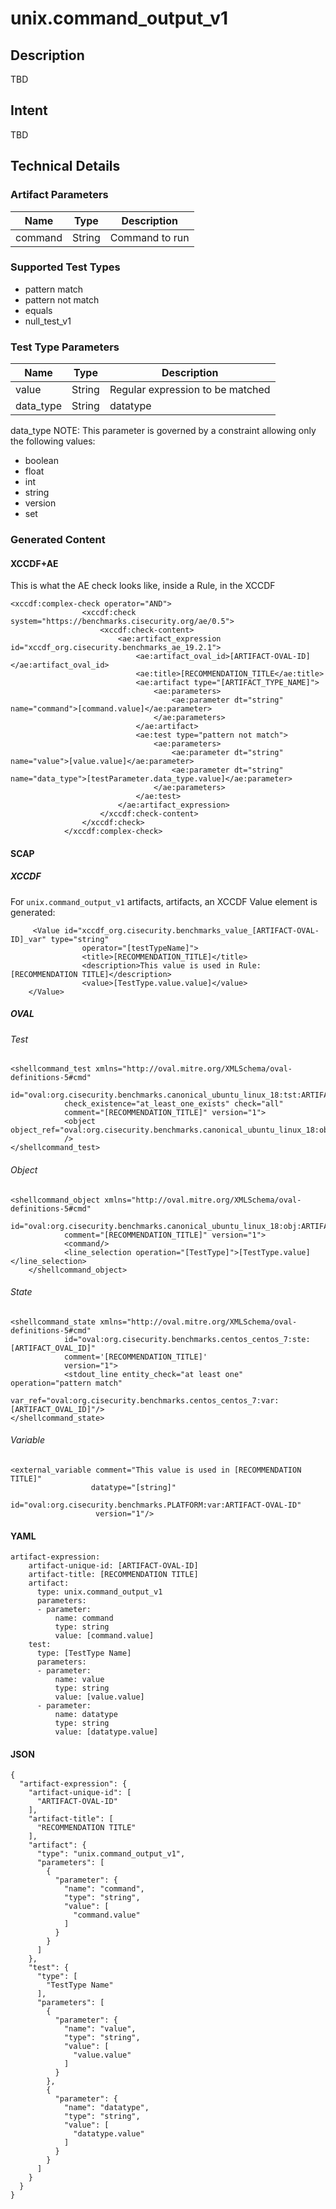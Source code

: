 # unix.command_output_v1

## Description
TBD

## Intent
TBD

## Technical Details
### Artifact Parameters
| Name                  |Type    | Description |
| ----------------------|--------| ----------- |
| command | String | Command to run |


### Supported Test Types
- pattern match
- pattern not match
- equals
- null_test_v1

### Test Type Parameters
| Name                  |Type    | Description |
| ----------------------|--------| ----------- |
| value | String | Regular expression to be matched |
| data_type | String | datatype |  datatype


data_type
NOTE: This parameter is governed by a constraint allowing only the following values:
- boolean
- float
- int
- string
- version
- set

### Generated Content
#### XCCDF+AE
This is what the AE check looks like, inside a Rule, in the XCCDF

```
<xccdf:complex-check operator="AND">
				<xccdf:check system="https://benchmarks.cisecurity.org/ae/0.5">
					<xccdf:check-content>
						<ae:artifact_expression id="xccdf_org.cisecurity.benchmarks_ae_19.2.1">
							<ae:artifact_oval_id>[ARTIFACT-OVAL-ID]</ae:artifact_oval_id>
							<ae:title>[RECOMMENDATION_TITLE</ae:title>
							<ae:artifact type="[ARTIFACT_TYPE_NAME]">
								<ae:parameters>
									<ae:parameter dt="string" name="command">[command.value]</ae:parameter>
								</ae:parameters>
							</ae:artifact>
							<ae:test type="pattern not match">
								<ae:parameters>
									<ae:parameter dt="string" name="value">[value.value]</ae:parameter>
									<ae:parameter dt="string" name="data_type">[testParameter.data_type.value]</ae:parameter>
								</ae:parameters>
							</ae:test>
						</ae:artifact_expression>
					</xccdf:check-content>
				</xccdf:check>
			</xccdf:complex-check>
```

#### SCAP
##### XCCDF
For `unix.command_output_v1` artifacts, artifacts, an XCCDF Value element is generated:

```
     <Value id="xccdf_org.cisecurity.benchmarks_value_[ARTIFACT-OVAL-ID]_var" type="string"
                operator="[testTypeName]">
                <title>[RECOMMENDATION_TITLE]</title>
                <description>This value is used in Rule: [RECOMMENDATION TITLE]</description>
                <value>[TestType.value.value]</value>
    </Value>
```

##### OVAL
###### Test

```
<shellcommand_test xmlns="http://oval.mitre.org/XMLSchema/oval-definitions-5#cmd"
            id="oval:org.cisecurity.benchmarks.canonical_ubuntu_linux_18:tst:ARTIFACT_OVAL_ID"
            check_existence="at_least_one_exists" check="all"
            comment="[RECOMMENDATION_TITLE]" version="1">
            <object object_ref="oval:org.cisecurity.benchmarks.canonical_ubuntu_linux_18:obj:ARTIFACT_OVAL_ID"
            />
</shellcommand_test>
```

###### Object

```
<shellcommand_object xmlns="http://oval.mitre.org/XMLSchema/oval-definitions-5#cmd"
            id="oval:org.cisecurity.benchmarks.canonical_ubuntu_linux_18:obj:ARTIFACT_OVAL_ID"
            comment="[RECOMMENDATION_TITLE]" version="1">
            <command/>
            <line_selection operation="[TestType]">[TestType.value]</line_selection>
    </shellcommand_object>
```
###### State

```
<shellcommand_state xmlns="http://oval.mitre.org/XMLSchema/oval-definitions-5#cmd"
            id="oval:org.cisecurity.benchmarks.centos_centos_7:ste:[ARTIFACT_OVAL_ID]"
            comment='[RECOMMENDATION_TITLE]'
            version="1">
            <stdout_line entity_check="at least one" operation="pattern match"
                var_ref="oval:org.cisecurity.benchmarks.centos_centos_7:var:[ARTIFACT_OVAL_ID]"/>
</shellcommand_state> 
```

###### Variable

```
<external_variable comment="This value is used in [RECOMMENDATION TITLE]" 
                  datatype="[string]" 
                        id="oval:org.cisecurity.benchmarks.PLATFORM:var:ARTIFACT-OVAL-ID" 
                   version="1"/>
```

#### YAML

```
artifact-expression:
    artifact-unique-id: [ARTIFACT-OVAL-ID]
    artifact-title: [RECOMMENDATION TITLE]
    artifact:
      type: unix.command_output_v1
      parameters:
      - parameter: 
          name: command
          type: string
          value: [command.value]
    test:
      type: [TestType Name]
      parameters:
      - parameter: 
          name: value
          type: string
          value: [value.value]
      - parameter: 
          name: datatype
          type: string
          value: [datatype.value]                                     
```

#### JSON

```
{
  "artifact-expression": {
    "artifact-unique-id": [
      "ARTIFACT-OVAL-ID"
    ],
    "artifact-title": [
      "RECOMMENDATION TITLE"
    ],
    "artifact": {
      "type": "unix.command_output_v1",
      "parameters": [
        {
          "parameter": {
            "name": "command",
            "type": "string",
            "value": [
              "command.value"
            ]
          }
        }
      ]
    },
    "test": {
      "type": [
        "TestType Name"
      ],
      "parameters": [
        {
          "parameter": {
            "name": "value",
            "type": "string",
            "value": [
              "value.value"
            ]
          }
        },
        {
          "parameter": {
            "name": "datatype",
            "type": "string",
            "value": [
              "datatype.value"
            ]
          }
        }
      ]
    }
  }
}
```